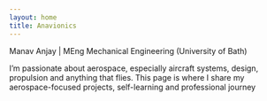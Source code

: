 ```yaml
---
layout: home
title: Anavionics
---
```


Manav Anjay | MEng Mechanical Engineering (University of Bath)

I’m passionate about aerospace, especially aircraft systems, design, propulsion and anything that flies. This page is where I share my aerospace-focused projects, self-learning and professional journey
